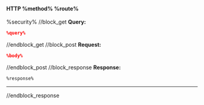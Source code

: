 #### HTTP %method% %route%
%security%
//block_get
__Query:__
```json
%query%
```
//endblock_get
//block_post
__Request:__
```json
%body%
```
//endblock_post
//block_response
__Response:__
```
%response%
```
---
//endblock_response
